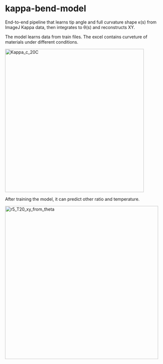 # kappa-bend-model
End-to-end pipeline that learns tip angle and full curvature shape κ(s) from ImageJ Kappa data, then integrates to θ(s) and reconstructs XY.

The model learns data from train files. The excel contains curveture of materials under different conditions.

<img width="453" height="468" alt="Kappa_c_20C" src="https://github.com/user-attachments/assets/2a40a26d-fded-4935-b0f8-4e05ad3f58ac" />

After training the model, it can predict other ratio and temperature.

<img width="500" height="500" alt="r5_T20_xy_from_theta" src="https://github.com/user-attachments/assets/a2ba44c5-6fa6-4b34-8986-be3d0a833ff0" />
